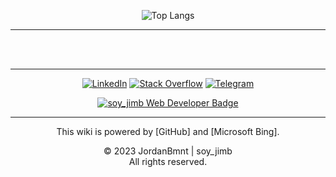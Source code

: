 <div align="center">

![Top Langs](https://readme-typing-svg.herokuapp.com?font=Permanent+Marker&color=e5289e&size=25&center=true&vCenter=true&width=600&height=100&lines=Hola+soy_jimb;Or+Jordan;+.+.+.+;I+am+a+Full-Stack+Developer,;I+am+currently+doing+an+internship+with+Umuzi.org)
<hr/>
<br/>



<br/>
<hr/>

<div align=center>
        <a href="https://www.linkedin.com/in/jordan-maurice-beaumont-70917a213?utm_source=share&utm_campaign=share_via&utm_content=profile&utm_medium=android_app"><img src="https://img.shields.io/badge/Linkedin-0077b5?style=flat&logo=linkedin" alt="LinkedIn" /></a>
        <a href="https://instagram.com/soy_jimb?igshid=OGQ5ZDc2ODk2ZA=="><img src="https://img.shields.io/badge/Instagram-ff2c93?style=flat&logo=instagram&logoColor=white" alt="Stack Overflow" /></a>
        <a href="https://t.me/soy_jimb"><img src="https://img.shields.io/badge/Telegram-0088cc?style=flat&logo=telegram" alt="Telegram" /></a>
    </div>
  
<a href="mailto:jordanbmnt@gmail.com" target="_blank"><img src="https://img.shields.io/badge/soy_jimb-Web%20Developer-e5289e?style=for-the-badge&logo=gmail" alt="soy_jimb Web Developer Badge"></a>

<hr/>

This wiki is powered by [GitHub] and [Microsoft Bing].

© 2023 JordanBmnt | soy_jimb
<br/>
All rights reserved.

</div>
